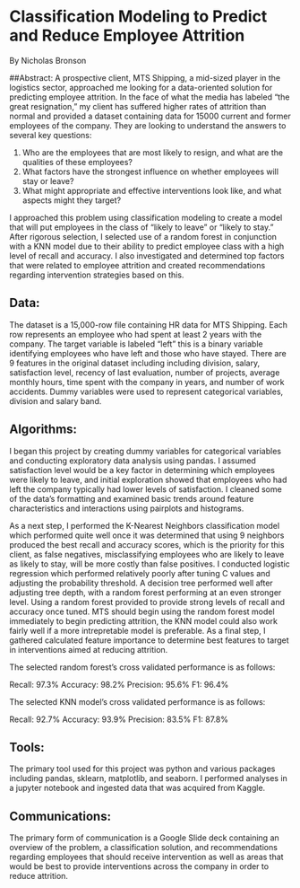 # Classification Modeling to Predict and Reduce Employee Attrition

By Nicholas Bronson

##Abstract:
A prospective client, MTS Shipping, a mid-sized player in the logistics sector, approached me looking for a data-oriented solution for predicting employee attrition. In the face of what the media has labeled “the great resignation,” my client has suffered higher rates of attrition than normal and provided a dataset containing data for 15000 current and former employees of the company. They are looking to understand the answers to several key questions: 

1) Who are the employees that are most likely to resign, and what are the qualities of these employees?
2) What factors have the strongest influence on whether employees will stay or leave?
3) What might appropriate and effective interventions look like, and what aspects might they target?

I approached this problem using classification modeling to create a model that will put employees in the class of “likely to leave” or “likely to stay.” After rigorous selection, I selected use of a random forest in conjunction with a KNN model due to their ability to predict employee class with a high level of recall and accuracy. I also investigated and determined top factors that were related to employee attrition and created recommendations regarding intervention strategies based on this. 

## Data:

The dataset is a 15,000-row file containing HR data for MTS Shipping. Each row represents an employee who had spent at least 2 years with the company. The target variable is labeled “left” this is a binary variable identifying employees who have left and those who have stayed. There are 9 features in the original dataset including including division, salary, satisfaction level, recency of last evaluation, number of projects, average monthly hours, time spent with the company in years, and number of work accidents. Dummy variables were used to represent categorical variables, division and salary band. 

## Algorithms:

I began this project by creating dummy variables for categorical variables and conducting exploratory data analysis using pandas. I assumed satisfaction level would be a key factor in determining which employees were likely to leave, and initial exploration showed that employees who had left the company typically had lower levels of satisfaction. I cleaned some of the data’s formatting and examined basic trends around feature characteristics and interactions using pairplots and histograms.


As a next step, I performed the K-Nearest Neighbors classification model which performed quite well once it was determined that using 9 neighbors produced the best recall and accuracy scores, which is the priority for this client, as false negatives, misclassifying employees who are likely to leave as likely to stay, will be more costly than false positives. I conducted logistic regression which performed relatively poorly after tuning C values and adjusting the probability threshold. A decision tree performed well after adjusting tree depth, with a random forest performing at an even stronger level. Using a random forest provided to provide strong levels of recall and accuracy once tuned. MTS should begin using the random forest model immediately to begin predicting attrition, the KNN model could also work fairly well if a more intrepretable model is preferable. As a final step, I gathered calculated feature importance to determine best features to target in interventions aimed at reducing attrition. 

The selected random forest’s cross validated performance is as follows: 

Recall: 97.3%
Accuracy: 98.2%
Precision: 95.6%
F1: 96.4% 

The selected KNN model’s cross validated performance is as follows: 

Recall: 92.7% 
Accuracy: 93.9%
Precision: 83.5%
F1: 87.8% 

## Tools:

The primary tool used for this project was python and various packages including pandas, sklearn, matplotlib, and seaborn. I performed analyses in a jupyter notebook and ingested data that was acquired from Kaggle. 

## Communications:
The primary form of communication is a Google Slide deck containing an overview of the problem, a classification solution, and recommendations regarding employees that should receive intervention as well as areas that would be best to provide interventions across the company in order to reduce attrition.  


